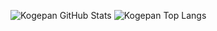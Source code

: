 ![Kogepan GitHub Stats](https://github-readme-stats.vercel.app/api?username=kogepanh&show_icons=true&count_private=true&theme=tokyonight)
![Kogepan Top Langs](https://github-readme-stats.vercel.app/api/top-langs/?username=kogepanh&hide=html,css,scss,sass&langs_count=8&theme=tokyonight&layout=compact)
